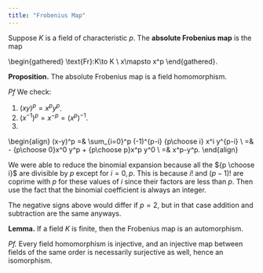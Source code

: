 ```yaml
---
title: "Frobenius Map"
---
```


Suppose $K$ is a field of characteristic $p$. The **absolute Frobenius map** is the map

\begin{gathered}
\text{Fr}:K\to K \\
x\mapsto x^p
\end{gathered}.


**Proposition.** The absolute Frobenius map is a field homomorphism.

_Pf_ We check:
1. $(xy)^p = x^py^p$.
2. $(x^{-1})^p = x^{-p} = (x^p)^{-1}$.
3. 
\begin{align}
(x-y)^p =& \sum_{i=0}^p (-1)^{p-i} {p\choose i} x^i y^{p-i} \\
=& - {p\choose 0}x^0 y^p + {p\choose p}x^p y^0 \\
=& x^p-y^p.
\end{align}

We were able to reduce the binomial expansion because all the ${p \choose i}$ are divisible by $p$ except for $i=0,p$. This is because $i!$ and $(p-1)!$ are coprime with $p$ for these values of $i$ since their factors are less than $p$. Then use the fact that the binomial coefficient is always an integer. 

The negative signs above would differ if $p=2$, but in that case addition and subtraction are the same anyways.

**Lemma.** If a field $K$ is finite, then the Frobenius map is an automorphism.

_Pf._ Every field homomorphism is injective, and an injective map between fields of the same order is necessarily surjective as well, hence an isomorphism.